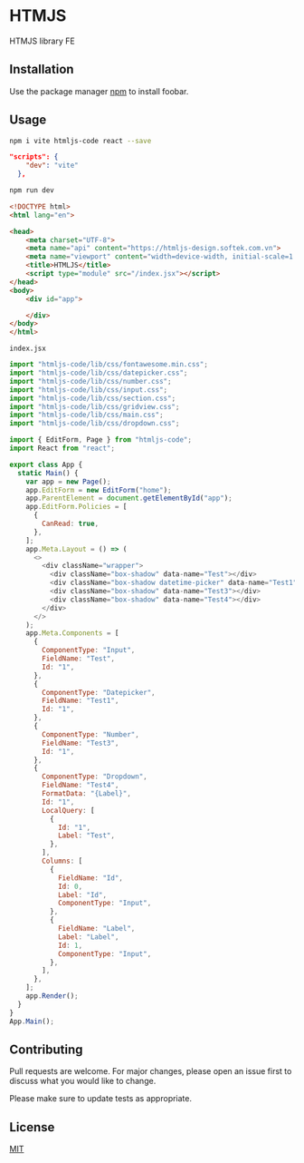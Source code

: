 # HTMJS

HTMJS library FE

## Installation

Use the package manager [npm](https://www.npmjs.com/package/htmljs-code) to install foobar.

## Usage

```bash
npm i vite htmljs-code react --save
```

```json
"scripts": {
    "dev": "vite"
  },
```

```bash
npm run dev
```

```html
<!DOCTYPE html>
<html lang="en">

<head>
    <meta charset="UTF-8">
    <meta name="api" content="https://htmljs-design.softek.com.vn">
    <meta name="viewport" content="width=device-width, initial-scale=1.0">
    <title>HTMLJS</title>
    <script type="module" src="/index.jsx"></script>
</head>
<body>
    <div id="app">

    </div>
</body>
</html>
```

```file
index.jsx
```
```javascript
import "htmljs-code/lib/css/fontawesome.min.css";
import "htmljs-code/lib/css/datepicker.css";
import "htmljs-code/lib/css/number.css";
import "htmljs-code/lib/css/input.css";
import "htmljs-code/lib/css/section.css";
import "htmljs-code/lib/css/gridview.css";
import "htmljs-code/lib/css/main.css";
import "htmljs-code/lib/css/dropdown.css";

import { EditForm, Page } from "htmljs-code";
import React from "react";

export class App {
  static Main() {
    var app = new Page();
    app.EditForm = new EditForm("home");
    app.ParentElement = document.getElementById("app");
    app.EditForm.Policies = [
      {
        CanRead: true,
      },
    ];
    app.Meta.Layout = () => (
      <>
        <div className="wrapper">
          <div className="box-shadow" data-name="Test"></div>
          <div className="box-shadow datetime-picker" data-name="Test1"></div>
          <div className="box-shadow" data-name="Test3"></div>
          <div className="box-shadow" data-name="Test4"></div>
        </div>
      </>
    );
    app.Meta.Components = [
      {
        ComponentType: "Input",
        FieldName: "Test",
        Id: "1",
      },
      {
        ComponentType: "Datepicker",
        FieldName: "Test1",
        Id: "1",
      },
      {
        ComponentType: "Number",
        FieldName: "Test3",
        Id: "1",
      },
      {
        ComponentType: "Dropdown",
        FieldName: "Test4",
        FormatData: "{Label}",
        Id: "1",
        LocalQuery: [
          {
            Id: "1",
            Label: "Test",
          },
        ],
        Columns: [
          {
            FieldName: "Id",
            Id: 0,
            Label: "Id",
            ComponentType: "Input",
          },
          {
            FieldName: "Label",
            Label: "Label",
            Id: 1,
            ComponentType: "Input",
          },
        ],
      },
    ];
    app.Render();
  }
}
App.Main();
```

## Contributing

Pull requests are welcome. For major changes, please open an issue first
to discuss what you would like to change.

Please make sure to update tests as appropriate.

## License

[MIT](https://choosealicense.com/licenses/mit/)
